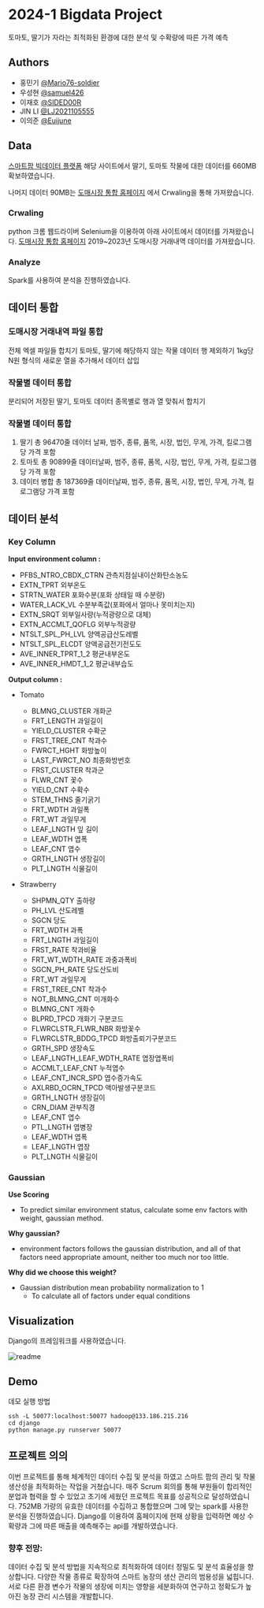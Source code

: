 # 2024-1 Bigdata Project

토마토, 딸기가 자라는 최적화된 환경에 대한 분석 및 수확량에 따른 가격 예측

## Authors

- 홍민기 [@Mario76-soldier](https://github.com/Mario76-soldier)
- 우성현 [@samuel426](https://github.com/samuel426)
- 이재호 [@SIDED00R](https://github.com/SIDED00R)
- JIN LI [@LJ2021105555](https://github.com/LJ2021105555)
- 이의준 [@Euijune](https://github.com/Euijune)

## Data

[스마트팜 빅데이터 플랫폼](https://www.n-farm.kr/dataproduct?page=0&sort=issued&limit=15&category=[%2233%22])
해당 사이트에서 딸기, 토마토 작물에 대한 데이터를 660MB 확보하였습니다.

나머지 데이터 90MB는
[도매시장 통합 홈페이지](https://at.agromarket.kr/domeinfo/smallTrade.do) 에서
Crwaling을 통해 가져왔습니다.

### Crwaling

python 크롬 웹드라이버 Selenium을 이용하여 아래 사이트에서 데이터를 가져왔습니다.
[도매시장 통합 홈페이지](https://at.agromarket.kr/domeinfo/smallTrade.do)
2019~2023년 도매시장 거래내역 데이터를 가져왔습니다.

### Analyze

Spark를 사용하여 분석을 진행하였습니다.

## 데이터 통합

### 도매시장 거래내역 파일 통합

전체 엑셀 파일들 합치기
토마토, 딸기에 해당하지 않는 작물 데이터 행 제외하기
1kg당 N원 형식의 새로운 열을 추가해서 데이터 삽입

### 작물별 데이터 통합

분리되어 저장된 딸기, 토마토 데이터 종목별로 행과 열 맞춰서 합치기

### 작물별 데이터 통합

1. 딸기 총 96470줄 데이터 날짜, 범주, 종류, 품목, 시장, 법인, 무게, 가격, 킬로그램당 가격 포함 
2. 토마토 총 90899줄 데이터날짜, 범주, 종류, 품목, 시장, 법인, 무게, 가격, 킬로그램당 가격 포함 
3. 데이터 병합 총 187369줄 데이터날짜, 범주, 종류, 품목, 시장, 법인, 무게, 가격, 킬로그램당 가격 포함

## 데이터 분석

### Key Column

**Input environment column :**
- PFBS_NTRO_CBDX_CTRN 관측지점실내이산화탄소농도
- EXTN_TPRT 외부온도 
- STRTN_WATER 포화수분(포화 상태일 때 수분량)
- WATER_LACK_VL 수분부족값(포화에서 얼마나 못미치는지)
- EXTN_SRQT 외부일사량(누적광량으로 대체)
- EXTN_ACCMLT_QOFLG 외부누적광량
- NTSLT_SPL_PH_LVL 양액공급산도레벨
- NTSLT_SPL_ELCDT 양액공급전기전도도
- AVE_INNER_TPRT_1_2 평균내부온도
- AVE_INNER_HMDT_1_2 평균내부습도

**Output column :**
- Tomato
  - BLMNG_CLUSTER 개화군
  - FRT_LENGTH 과일길이
  - YIELD_CLUSTER 수확군
  - FRST_TREE_CNT 착과수
  - FWRCT_HGHT 화방높이
  - LAST_FWRCT_NO 최종화방번호
  - FRST_CLUSTER 착과군
  - FLWR_CNT 꽃수
  - YIELD_CNT 수확수
  - STEM_THNS 줄기굵기
  - FRT_WDTH 과일폭
  - FRT_WT 과일무게
  - LEAF_LNGTH 잎 길이
  - LEAF_WDTH 엽폭
  - LEAF_CNT 엽수
  - GRTH_LNGTH 생장길이
  - PLT_LNGTH 식물길이

- Strawberry
  - SHPMN_QTY 출하량
  - PH_LVL 산도레벨
  - SGCN 당도
  - FRT_WDTH 과폭
  - FRT_LNGTH 과일길이
  - FRST_RATE 착과비율
  - FRT_WT_WDTH_RATE 과중과폭비
  - SGCN_PH_RATE 당도산도비
  - FRT_WT 과일무게
  - FRST_TREE_CNT 착과수
  - NOT_BLMNG_CNT 미개화수
  - BLMNG_CNT 개화수
  - BLPRD_TPCD 개화기 구분코드
  - FLWRCLSTR_FLWR_NBR 화방꽃수
  - FLWRCLSTR_BDDG_TPCD 화방출뢰기구분코드
  - GRTH_SPD 생장속도
  - LEAF_LNGTH_LEAF_WDTH_RATE 엽장엽폭비
  - ACCMLT_LEAF_CNT 누적엽수
  - LEAF_CNT_INCR_SPD 엽수증가속도
  - AXLRBD_OCRN_TPCD 액아발생구분코드
  - GRTH_LNGTH 생장길이
  - CRN_DIAM 관부직경
  - LEAF_CNT 엽수
  - PTL_LNGTH 엽병장
  - LEAF_WDTH 엽폭
  - LEAF_LNGTH 엽장
  - PLT_LNGTH 식물길이



### Gaussian
**Use Scoring**
- To predict similar environment status, calculate some env factors with weight, gaussian method.

**Why gaussian?**
- environment factors follows the gaussian distribution, and all of that factors need appropriate amount, neither too much nor too little.

**Why did we choose this weight?**
- Gaussian distribution mean probability normalization to 1
  - To calculate all of factors under equal conditions


## Visualization

Django의 프레임워크를 사용하였습니다.

![readme](https://github.com/philip-lee-khu/2024-BIGDATA-PROJECT-4/assets/49184956/684d1e76-11d4-4050-951c-4c6bfb735481)


## Demo
데모 실행 방법

```
ssh -L 50077:localhost:50077 hadoop@133.186.215.216
cd django
python manage.py runserver 50077
```

## 프로젝트 의의

이번 프로젝트를 통해 체계적인 데이터 수집 및 분석을 하였고 스마트 팜의 관리 및 작물 생산성을 최적화하는 작업을 거쳤습니다.
매주 Scrum 회의를 통해 부원들이 합리적인 분업과 협력을 할 수 있었고 초기에 세웠던 프로젝트 목표를 성공적으로 달성하였습니다.
752MB 가량의 유효한 데이터를 수집하고 통합했으며 그에 맞는 spark를 사용한 분석을 진행하였습니다.
Django를 이용하여 홈페이지에 현재 상황을 입력하면 예상 수확량과 그에 따른 매출을 예측해주는 api를 개발하였습니다.

### 향후 전망:

데이터 수집 및 분석 방법을 지속적으로 최적화하여 데이터 정밀도 및 분석 효율성을 향상합니다.
다양한 작물 종류로 확장하여 스마트 농장의 생산 관리의 범용성을 넓힙니다.
서로 다른 환경 변수가 작물의 생장에 미치는 영향을 세분화하여 연구하고 정확도가 높아진 농장 관리 시스템을 개발합니다.
